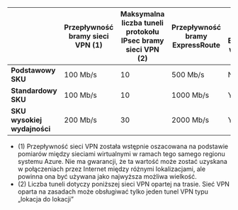 |    | **Przepływność bramy sieci VPN (1)** | **Maksymalna liczba tuneli protokołu IPsec bramy sieci VPN (2)** | **Przepływność bramy ExpressRoute** | **Brama sieci VPN i ExpressRoute współistnieją**|
|--- |----------------------------|-----------------------------------|-------------------------------------|-----------------------------------------|
| **Podstawowy SKU**              |  100 Mb/s | 10                         |  500 Mb/s                           | Nie   |
| **Standardowy SKU**           |  100 Mb/s | 10                         | 1000 Mb/s                           | Yes  |
| **SKU wysokiej wydajności**   | 200 Mb/s  | 30                         | 2000 Mb/s                           | Yes  |

- (1) Przepływność sieci VPN została wstępnie oszacowana na podstawie pomiarów między sieciami wirtualnymi w ramach tego samego regionu systemu Azure. Nie ma gwarancji, że ta wartość może zostać uzyskana w połączeniach przez Internet między różnymi lokalizacjami, ale powinna ona być używana jako najwyższa możliwa wielkość.
- (2) Liczba tuneli dotyczy poniższej sieci VPN opartej na trasie. Sieć VPN oparta na zasadach może obsługiwać tylko jeden tunel VPN typu „lokacja do lokacji”


<!--HONumber=Jun16_HO2-->


